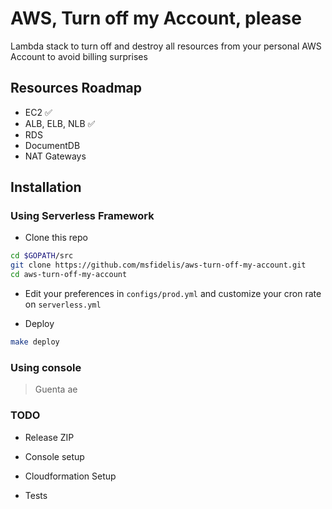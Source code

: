 # AWS, Turn off my Account, please 

Lambda stack to turn off and destroy all resources from your personal AWS Account to avoid billing surprises

## Resources Roadmap

* EC2 :white_check_mark:
* ALB, ELB, NLB :white_check_mark: 
* RDS
* DocumentDB
* NAT Gateways

## Installation

### Using Serverless Framework 

* Clone this repo 

```bash
cd $GOPATH/src
git clone https://github.com/msfidelis/aws-turn-off-my-account.git
cd aws-turn-off-my-account
```

* Edit your preferences in `configs/prod.yml` and customize your cron rate on `serverless.yml`

* Deploy 

```bash
make deploy 
```

### Using console 

> Guenta ae 


### TODO

* Release ZIP 

* Console setup 

* Cloudformation Setup

* Tests 
